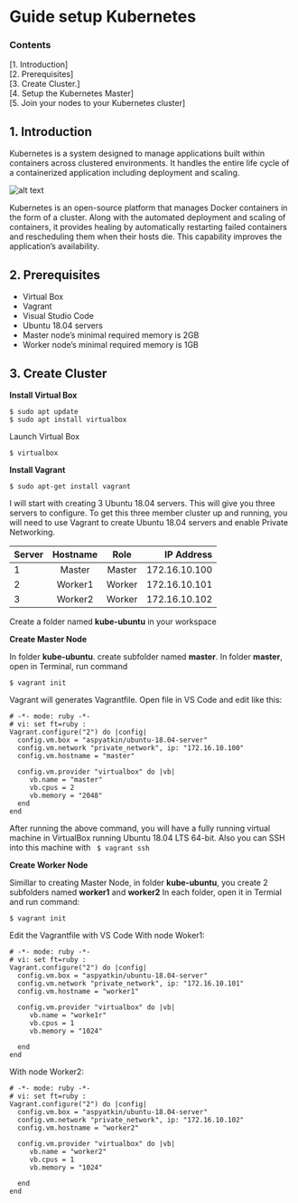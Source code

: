 # Guide setup Kubernetes
### Contents
[1. Introduction]<br>
[2. Prerequisites]<br>
[3. Create Cluster.]<br>
[4. Setup the Kubernetes Master]<br>
[5. Join your nodes to your Kubernetes cluster]<br>

## 1. Introduction
Kubernetes is a system designed to manage applications built within containers across clustered environments. It handles the entire life cycle of a containerized application including deployment and scaling.

![alt text](https://techvccloud.mediacdn.vn/zoom/650_406/2018/10/15/kubernetes-15395717142261348450270-0-57-799-1479-crop-1539571719483162513005.png)

Kubernetes is an open-source platform that manages Docker containers in the form of a cluster. Along with the automated deployment and scaling of containers, it provides healing by automatically restarting failed containers and rescheduling them when their hosts die. This capability improves the application’s availability.

## 2. Prerequisites
+ Virtual Box
+ Vagrant
+ Visual Studio Code
+ Ubuntu 18.04 servers 
+ Master node’s minimal required memory is 2GB
+ Worker node’s minimal required memory is 1GB

## 3. Create Cluster

**Install Virtual Box**
```
$ sudo apt update
$ sudo apt install virtualbox
```
Launch Virtual Box

```
$ virtualbox
```

**Install Vagrant**

```
$ sudo apt-get install vagrant
```


I will start with creating 3 Ubuntu 18.04 servers. This will give you three servers to configure. To get this three member cluster up and running, you will need to use Vagrant to create Ubuntu 18.04 servers and enable Private Networking.

| Server  | Hostname   |  Role |IP Address     |
| ------- |:----------:|:-----:|--------------:|
| 1       | Master     | Master| 172.16.10.100 |
| 2       | Worker1    | Worker| 172.16.10.101 |
| 3       | Worker2    | Worker| 172.16.10.102 |

Create a folder named **kube-ubuntu** in your workspace

**Create Master Node**

In folder **kube-ubuntu**. create subfolder named **master**. In folder **master**, open in Terminal, run command
```
$ vagrant init
```
Vagrant will generates Vagrantfile. Open file in VS Code and edit like this:

```
# -*- mode: ruby -*-
# vi: set ft=ruby :
Vagrant.configure("2") do |config|
  config.vm.box = "aspyatkin/ubuntu-18.04-server"
  config.vm.network "private_network", ip: "172.16.10.100"
  config.vm.hostname = "master"

  config.vm.provider "virtualbox" do |vb|
     vb.name = "master"
     vb.cpus = 2
     vb.memory = "2048"
  end
end
```
After running the above command, you will have a fully running virtual machine in VirtualBox running Ubuntu 18.04 LTS 64-bit. Also you can SSH into this machine with ``` $ vagrant ssh```

**Create Worker Node**

Simillar to creating Master Node, in folder **kube-ubuntu**, you create 2 subfolders named **worker1** and **worker2**
In each folder, open it in Termial and run command:
```
$ vagrant init
```
Edit the Vagrantfile with VS Code
With node Woker1:


```
# -*- mode: ruby -*-
# vi: set ft=ruby :
Vagrant.configure("2") do |config|
  config.vm.box = "aspyatkin/ubuntu-18.04-server"
  config.vm.network "private_network", ip: "172.16.10.101"
  config.vm.hostname = "worker1"

  config.vm.provider "virtualbox" do |vb|
     vb.name = "worke1r"
     vb.cpus = 1
     vb.memory = "1024"
 
  end
end
```

With node Worker2:

```
# -*- mode: ruby -*-
# vi: set ft=ruby :
Vagrant.configure("2") do |config|
  config.vm.box = "aspyatkin/ubuntu-18.04-server"
  config.vm.network "private_network", ip: "172.16.10.102"
  config.vm.hostname = "worker2"

  config.vm.provider "virtualbox" do |vb|
     vb.name = "worker2"
     vb.cpus = 1
     vb.memory = "1024"
 
  end
end
```
